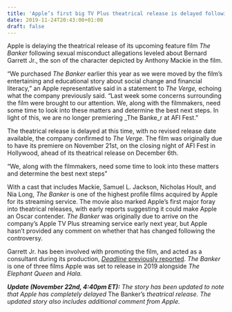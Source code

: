 ```yaml
---
title: 'Apple’s first big TV Plus theatrical release is delayed following controversy'
date: 2019-11-24T20:43:00+01:00
draft: false
---
```


  

Apple is delaying the theatrical release of its upcoming feature film _The Banker_ following sexual misconduct allegations leveled about Bernard Garrett Jr., the son of the character depicted by Anthony Mackie in the film.

  

“We purchased _The Banker_ earlier this year as we were moved by the film’s entertaining and educational story about social change and financial literacy,” an Apple representative said in a statement to _The Verge,_ echoing what the company previously said. “Last week some concerns surrounding the film were brought to our attention. We, along with the filmmakers, need some time to look into these matters and determine the best next steps. In light of this, we are no longer premiering _The Banke_r at AFI Fest.”

  

The theatrical release is delayed at this time, with no revised release date available, the company confirmed to _The Verge_. The film was originally due to have its premiere on November 21st, on the closing night of AFI Fest in Hollywood, ahead of its theatrical release on December 6th.

  

“We, along with the filmmakers, need some time to look into these matters and determine the best next steps”

  

With a cast that includes Mackie, Samuel L. Jackson, Nicholas Hoult, and Nia Long, _The Banker_ is one of the highest profile films acquired by Apple for its streaming service. The movie also marked Apple’s first major foray into theatrical releases, with early reports suggesting it could make Apple an Oscar contender. _The Banker_ was originally due to arrive on the company’s Apple TV Plus streaming service early next year, but Apple hasn’t provided any comment on whether that has changed following the controversy.

  

Garrett Jr. has been involved with promoting the film, and acted as a consultant during its production, [_Deadline_ previously reported](https://deadline.com/2019/11/apple-delaying-theatrical-release-of-the-banker-1202793242/). _The Banker_ is one of three films Apple was set to release in 2019 alongside _The Elephant Queen_ and _Hala._

  

_**Update (November 22nd, 4:40pm ET):**_ _The story has been updated to note that Apple has completely delayed_ The Banker’s _theatrical release. The updated story also includes additional comment from Apple._